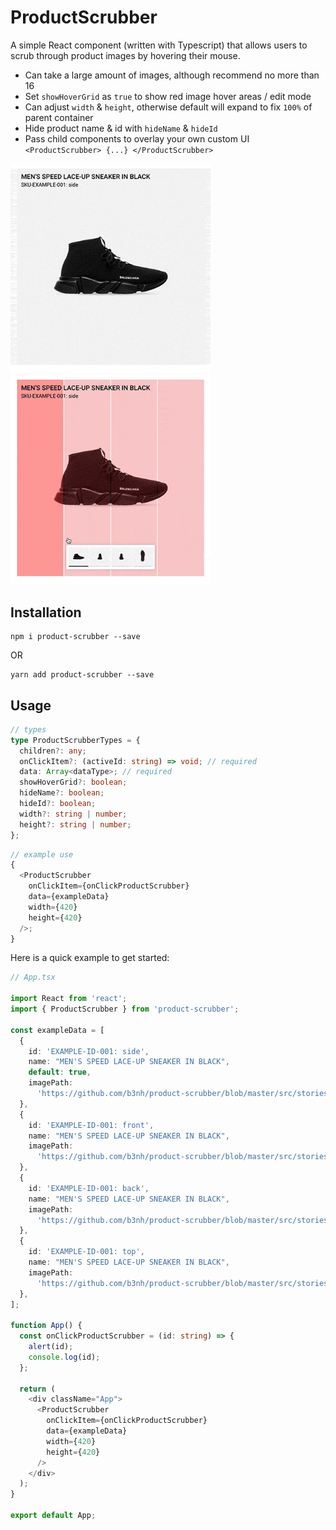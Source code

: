# ProductScrubber

A simple React component (written with Typescript) that allows users to scrub through product images by hovering their mouse.

- Can take a large amount of images, although recommend no more than 16
- Set `showHoverGrid` as `true` to show red image hover areas / edit mode
- Can adjust `width` &amp; `height`, otherwise default will expand to fix `100%` of parent container
- Hide product name &amp; id with `hideName` &amp; `hideId`
- Pass child components to overlay your own custom UI `<ProductScrubber> {...} </ProductScrubber>`

<p float="left">
  <img style='width: 320px' src='https://github.com/b3nh/product-scrubber/blob/master/src/stories/assets/example.gif?raw=true'>
  <img style='width: 320px' src='https://github.com/b3nh/product-scrubber/blob/master/src/stories/assets/example-grid.gif?raw=true'>
</p>

## Installation

```
npm i product-scrubber --save
```

OR

```
yarn add product-scrubber --save
```

## Usage

```ts
// types
type ProductScrubberTypes = {
  children?: any;
  onClickItem?: (activeId: string) => void; // required
  data: Array<dataType>; // required
  showHoverGrid?: boolean;
  hideName?: boolean;
  hideId?: boolean;
  width?: string | number;
  height?: string | number;
};
```

```ts
// example use
{
  <ProductScrubber
    onClickItem={onClickProductScrubber}
    data={exampleData}
    width={420}
    height={420}
  />;
}
```

Here is a quick example to get started:

```ts
// App.tsx

import React from 'react';
import { ProductScrubber } from 'product-scrubber';

const exampleData = [
  {
    id: 'EXAMPLE-ID-001: side',
    name: "MEN'S SPEED LACE-UP SNEAKER IN BLACK",
    default: true,
    imagePath:
      'https://github.com/b3nh/product-scrubber/blob/master/src/stories/assets/side.jpg?raw=true',
  },
  {
    id: 'EXAMPLE-ID-001: front',
    name: "MEN'S SPEED LACE-UP SNEAKER IN BLACK",
    imagePath:
      'https://github.com/b3nh/product-scrubber/blob/master/src/stories/assets/front.jpg?raw=true',
  },
  {
    id: 'EXAMPLE-ID-001: back',
    name: "MEN'S SPEED LACE-UP SNEAKER IN BLACK",
    imagePath:
      'https://github.com/b3nh/product-scrubber/blob/master/src/stories/assets/back.jpg?raw=true',
  },
  {
    id: 'EXAMPLE-ID-001: top',
    name: "MEN'S SPEED LACE-UP SNEAKER IN BLACK",
    imagePath:
      'https://github.com/b3nh/product-scrubber/blob/master/src/stories/assets/top.jpg?raw=true',
  },
];

function App() {
  const onClickProductScrubber = (id: string) => {
    alert(id);
    console.log(id);
  };

  return (
    <div className="App">
      <ProductScrubber
        onClickItem={onClickProductScrubber}
        data={exampleData}
        width={420}
        height={420}
      />
    </div>
  );
}

export default App;
```
